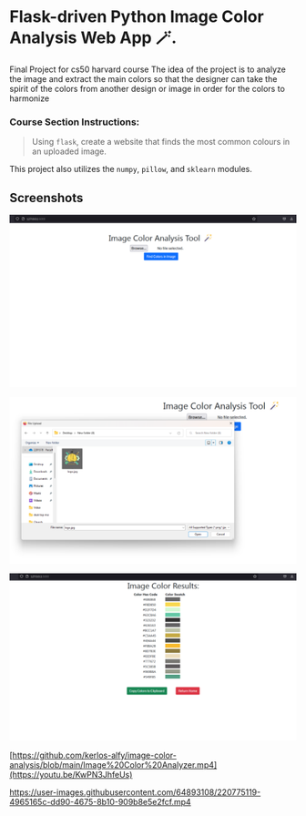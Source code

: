 # Flask-driven Python Image Color Analysis Web App 🪄.

Final Project for cs50 harvard course
The idea of the project is to analyze the image and extract the main colors so that the designer can take the spirit of the colors from another design or image in order for the colors to harmonize

### Course Section Instructions:

> Using `flask`, create a website that finds the most common colours in an uploaded image.

This project also utilizes the `numpy`, `pillow`, and `sklearn` modules.

## Screenshots

![App Screenshot](https://github.com/kerlos-alfy/image-color-analysis/blob/main/1.png?raw=true)

![App Screenshot](https://github.com/kerlos-alfy/image-color-analysis/blob/main/2.png?raw=true)

![App Screenshot](https://github.com/kerlos-alfy/image-color-analysis/blob/main/3.png?raw=true)

[https://github.com/kerlos-alfy/image-color-analysis/blob/main/Image%20Color%20Analyzer.mp4](https://youtu.be/KwPN3JhfeUs)


https://user-images.githubusercontent.com/64893108/220775119-4965165c-dd90-4675-8b10-909b8e5e2fcf.mp4

